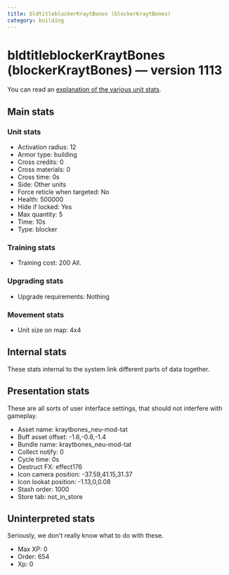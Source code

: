 ```yaml
---
title: bldtitleblockerKraytBones (blockerKraytBones)
category: building
---
```


# bldtitleblockerKraytBones (blockerKraytBones) — version 1113

You can read an [explanation  of the various unit stats](unitexplained.md).

## Main stats

### Unit stats

  * Activation radius: 12
  * Armor type: building
  * Cross credits: 0
  * Cross materials: 0
  * Cross time: 0s
  * Side: Other units
  * Force reticle when targeted: No
  * Health: 500000
  * Hide if locked: Yes
  * Max quantity: 5
  * Time: 10s
  * Type: blocker

### Training stats

  * Training cost: 200 All.

### Upgrading stats

  * Upgrade requirements: Nothing

### Movement stats

  * Unit size on map: 4x4

## Internal stats

These stats internal to the system link different parts of data together.


## Presentation stats

These are all sorts of user interface settings, that should not interfere with gameplay.

  * Asset name: kraytbones_neu-mod-tat
  * Buff asset offset: -1.6,-0.8,-1.4
  * Bundle name: kraytbones_neu-mod-tat
  * Collect notify: 0
  * Cycle time: 0s
  * Destruct FX: effect176
  * Icon camera position: -37.59,41.15,31.37
  * Icon lookat position: -1.13,0,0.08
  * Stash order: 1000
  * Store tab: not_in_store

## Uninterpreted stats

Seriously, we don't really know what to do with these.

  * Max XP: 0
  * Order: 654
  * Xp: 0

